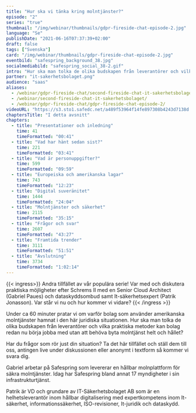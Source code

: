 ```yaml
---
title: "Hur ska vi tänka kring molntjänster?"
episode: "2"
series: "true"
thumbnail: "/img/webinar/thumbnails/gdpr-fireside-chat-episode-2.jpg"
language: "Se"
publishDate: "2021-06-16T07:37:39+02:00"
draft: false
tags: ["Svenska"]
card: "/img/webinar/thumbnails/gdpr-fireside-chat-episode-2.jpg"
eventbild: "safespring_background_38.jpg"
socialmediabild: "safespring_social_38-2.gif"
intro: "Hur ska man tolka de olika budskapen från leverantörer och vilka praktiska metoder kan bolag redan nu börja jobba med utan att behöva byta molntjänst helt och hållet?"
partner: "it-sakerhetsbolaget.png"
audience: "saas"
aliases:
  - /webinar/gdpr-fireside-chat/second-fireside-chat-it-sakerhetsbolaget/
  - /webinar/second-fireside-chat-it-sakerhetsbolaget/
  - /webinar/gdpr-fireside-chat/gdpr-fireside-chat-episode-2/
videoURL: "https://s3.sto1.safedc.net/a489f53964f14fe897308b4243d7138d:processedvideos/gdpr-fireside-chat-episode-2/master.m3u8"
chaptersTitle: "I detta avsnitt"
chapters:
  - title: "Presentationer och inledning"
    time: 41
    timeFormatted: "00:41"
  - title: "Vad har hänt sedan sist?"
    time: 221
    timeFormatted: "03:41"
  - title: "Vad är personuppgifter?"
    time: 599
    timeFormatted: "09:59"
  - title: "Europeiska och amerikanska lagar"
    time: 743
    timeFormatted: "12:23"
  - title: "Digital suveränitet"
    time: 1444
    timeFormatted: "24:04"
  - title: "Molntjänster och säkerhet"
    time: 2115
    timeFormatted: "35:15"
  - title: "Frågor och svar"
    time: 2607
    timeFormatted: "43:27"
  - title: "Framtida trender"
    time: 3111
    timeFormatted: "51:51"
  - title: "Avslutning"
    time: 3734
    timeFormatted: "1:02:14"
---
```


{{< ingress>}}
Andra tillfället av vår populära serie! Var med och diskutera praktiska möjligheter efter Schrems II med en Senior Cloud Architect (Gabriel Paues) och dataskyddsombud samt It-säkerhetsexpert (Patrik Jonasson). Var står vi nu och hur kommer vi vidare?
{{< /ingress >}}

Under ca 60 minuter pratar vi om varför bolag som använder amerikanska molntjänster hamnat i den här juridiska situationen. Hur ska man tolka de olika budskapen från leverantörer och vilka praktiska metoder kan bolag redan nu börja jobba med utan att behöva byta molntjänst helt och hållet?

Har du frågor som rör just din situation? Ta det här tillfället och ställ dem till oss, antingen live under diskussionen eller anonymt i textform så kommer vi svara dig.

Gabriel arbetar på Safespring som levererar en hållbar molnplattform för säkra molntjänster. Idag har Safespring bland annat 17 myndigheter i sin infrastrukturtjänst.

Patrik är VD och grundare av IT-Säkerhetsbolaget AB som är en helhetsleverantör inom hållbar digitalisering med expertkompetens inom It-säkerhet, informationssäkerhet, ISO-revisioner, It-juridik och dataskydd.
